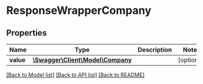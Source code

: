 # ResponseWrapperCompany

## Properties
Name | Type | Description | Notes
------------ | ------------- | ------------- | -------------
**value** | [**\Swagger\Client\Model\Company**](Company.md) |  | [optional] 

[[Back to Model list]](../README.md#documentation-for-models) [[Back to API list]](../README.md#documentation-for-api-endpoints) [[Back to README]](../README.md)


